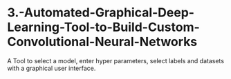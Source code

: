 # 3.-Automated-Graphical-Deep-Learning-Tool-to-Build-Custom-Convolutional-Neural-Networks
A Tool to select a model, enter hyper parameters, select labels and datasets with a graphical user interface.
